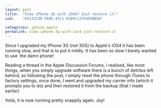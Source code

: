 ```yaml
---
layout: post
title:  "Slow iPhone 3G with iOS4? Just restore it!"
uid:	"65131C3D-FA9E-47C1-8104C127F445BE64"

categories: iphone,apple
permalink: slow-iphone-3g-with-ios4-just-restore-it
---
```

<p>Since I upgraded my iPhone 3G (not 3GS) to Apple's iOS4 it has been running slow, and that is to put it mildly. It has been so slow I barely wanted to use  the damn phone! </p>
<p>Reading a thread in the Apple Discussion Forums, I realised, like most things, when you simply upgrade software there is a bunch of detritus left behind, so following the post, I simply reset the phone through iTunes to factory settings, once done, I went and upgraded my carrier info (which it prompts you to do) and then restored it from the backup (that I made earlier) </p>
<p>Voila, it is now running pretty snappily again. Joy! </p>
<p> </p>
<p> </p>